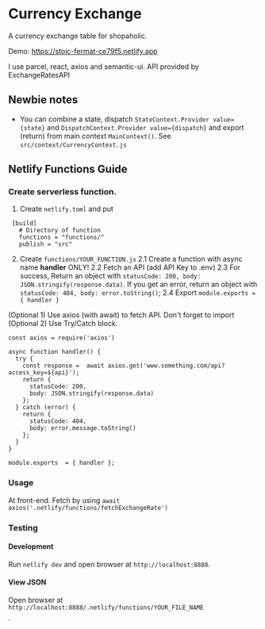 # Currency Exchange

A currency exchange table for shopaholic.

Demo: https://stoic-fermat-ce79f5.netlify.app

I use parcel, react, axios and semantic-ui. API provided by ExchangeRatesAPI

## Newbie notes

- You can combine a state, dispatch `StateContext.Provider value={state}` and `DispatchContext.Provider value={dispatch}` and export (return) from main context `MainContext()`. See `src/context/CurrencyContext.js`

## Netlify Functions Guide

### Create serverless function.

1. Create `netlify.toml` and put

```
 [build]
   # Directory of function
   functions = "functions/"
   publish = "src"
```

2. Create `functions/YOUR_FUNCTION.js`
   2.1 Create a function with async name **handler** ONLY!
   2.2 Fetch an API (add API Key to .env)
   2.3 For success, Return an object with `statusCode: 200, body: JSON.stringify(response.data)`. If you get an error, return an object with `statusCode: 404, body: error.toString()`;
   2.4 Export `module.exports = { handler }`

(Optional 1) Use axios (with await) to fetch API. Don't forget to import
(Optional 2) Use Try/Catch block.

```
const axios = require('axios')

async function handler() {
  try {
    const response =  await axios.get('www.something.com/api?access_key=${api}');
    return {
      statusCode: 200,
      body: JSON.stringify(response.data)
    };
  } catch (error) {
    return {
      statusCode: 404,
      body: error.message.toString()
    };
  }
}

module.exports  = { handler };
```

### Usage

At front-end. Fetch by using `await axios('.netlify/functions/fetchExchangeRate')`

### Testing

#### Development

Run `netlify dev` and open browser at `http://localhost:8888`.

#### View JSON

Open browser at `http://localhost:8888/.netlify/functions/YOUR_FILE_NAME`

`
